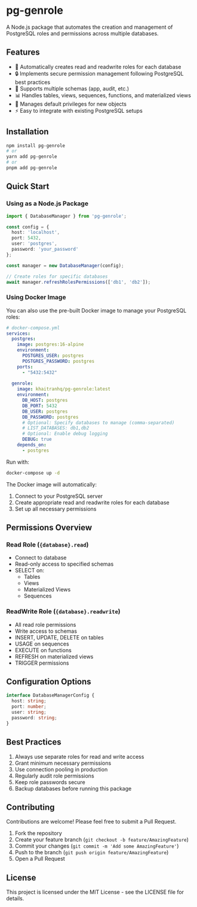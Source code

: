# pg-genrole

A Node.js package that automates the creation and management of PostgreSQL roles and permissions across multiple databases.

## Features

- 🚀 Automatically creates read and readwrite roles for each database
- 🔒 Implements secure permission management following PostgreSQL best practices
- 🎯 Supports multiple schemas (app, audit, etc.)
- 📊 Handles tables, views, sequences, functions, and materialized views
- 🔄 Manages default privileges for new objects
- ⚡ Easy to integrate with existing PostgreSQL setups

## Installation

```bash
npm install pg-genrole
# or
yarn add pg-genrole
# or
pnpm add pg-genrole
```

## Quick Start

### Using as a Node.js Package

```typescript
import { DatabaseManager } from 'pg-genrole';

const config = {
  host: 'localhost',
  port: 5432,
  user: 'postgres',
  password: 'your_password'
};

const manager = new DatabaseManager(config);

// Create roles for specific databases
await manager.refreshRolesPermissions(['db1', 'db2']);
```

### Using Docker Image

You can also use the pre-built Docker image to manage your PostgreSQL roles:

```yaml
# docker-compose.yml
services:
  postgres:
    image: postgres:16-alpine
    environment:
      POSTGRES_USER: postgres
      POSTGRES_PASSWORD: postgres
    ports:
      - "5432:5432"
    
  genrole:
    image: khaitranhq/pg-genrole:latest
    environment:
      DB_HOST: postgres
      DB_PORT: 5432
      DB_USER: postgres
      DB_PASSWORD: postgres
      # Optional: Specify databases to manage (comma-separated)
      # LIST_DATABASES: db1,db2
      # Optional: Enable debug logging
      DEBUG: true
    depends_on:
      - postgres
```

Run with:

```bash
docker-compose up -d
```

The Docker image will automatically:
1. Connect to your PostgreSQL server
2. Create appropriate read and readwrite roles for each database
3. Set up all necessary permissions

## Permissions Overview

### Read Role (`{database}.read`)

- Connect to database
- Read-only access to specified schemas
- SELECT on:
  - Tables
  - Views
  - Materialized Views
  - Sequences

### ReadWrite Role (`{database}.readwrite`)

- All read role permissions
- Write access to schemas
- INSERT, UPDATE, DELETE on tables
- USAGE on sequences
- EXECUTE on functions
- REFRESH on materialized views
- TRIGGER permissions

## Configuration Options

```typescript
interface DatabaseManagerConfig {
  host: string;
  port: number;
  user: string;
  password: string;
}
```

## Best Practices

1. Always use separate roles for read and write access
2. Grant minimum necessary permissions
3. Use connection pooling in production
4. Regularly audit role permissions
5. Keep role passwords secure
6. Backup databases before running this package

## Contributing

Contributions are welcome! Please feel free to submit a Pull Request.

1. Fork the repository
2. Create your feature branch (`git checkout -b feature/AmazingFeature`)
3. Commit your changes (`git commit -m 'Add some AmazingFeature'`)
4. Push to the branch (`git push origin feature/AmazingFeature`)
5. Open a Pull Request

## License

This project is licensed under the MIT License - see the LICENSE file for details.
